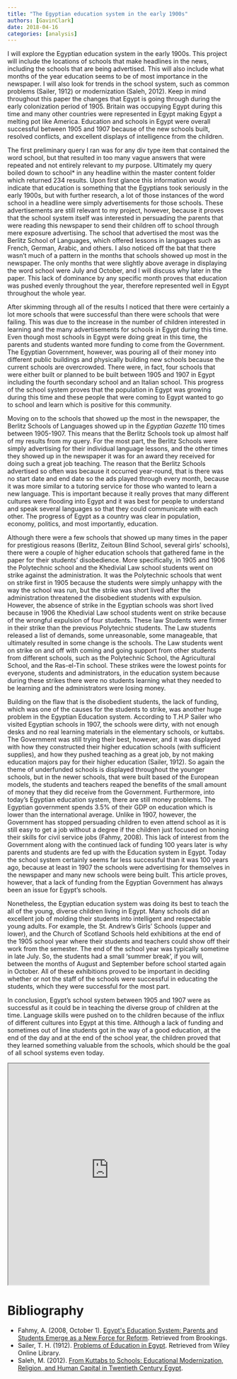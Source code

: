 ```yaml
---
title: "The Egyptian education system in the early 1900s"
authors: [GavinClark]
date: 2018-04-16
categories: [analysis]
---
```

I will explore the Egyptian education system in the early 1900s. This project will include the locations of schools that make headlines in the news, including the schools that are being advertised. This will also include what months of the year education seems to be of most importance in the newspaper. I will also look for trends in the school system, such as common problems (Sailer, 1912) or modernization (Saleh, 2012). Keep in mind throughout this paper the changes that Egypt is going through during the early colonization period of 1905. Britain was occupying Egypt during this time and many other countries were represented in Egypt making Egypt a melting pot like America. Education and schools in Egypt were overall successful between 1905 and 1907 because of the new schools built, resolved conflicts, and excellent displays of intelligence from the children.

The first preliminary query I ran was for any div type item that contained the word school, but that resulted in too many vague answers that were repeated and not entirely relevant to my purpose. Ultimately my query boiled down to school* in any headline within the master content folder which returned 234 results. Upon first glance this information would indicate that education is something that the Egyptians took seriously in the early 1900s, but with further research, a lot of those instances of the word school in a headline were simply advertisements for those schools. These advertisements are still relevant to my project, however, because it proves that the school system itself was interested in persuading the parents that were reading this newspaper to send their children off to school through mere exposure advertising. The school that advertised the most was the Berlitz School of Languages, which offered lessons in languages such as French, German, Arabic, and others. I also noticed off the bat that there wasn’t much of a pattern in the months that schools showed up most in the newspaper. The only months that were slightly above average in displaying the word school were July and October, and I will discuss why later in the paper. This lack of dominance by any specific month proves that education was pushed evenly throughout the year, therefore represented well in Egypt throughout the whole year.

After skimming through all of the results I noticed that there were certainly a lot more schools that were successful than there were schools that were failing. This was due to the increase in the number of children interested in learning and the many advertisements for schools in Egypt during this time. Even though most schools in Egypt were doing great in this time, the parents and students wanted more funding to come from the Government. The Egyptian Government, however, was pouring all of their money into different public buildings and physically building new schools because the current schools are overcrowded. There were, in fact, four schools that were either built or planned to be built between 1905 and 1907 in Egypt including the fourth secondary school and an Italian school. This progress of the school system proves that the population in Egypt was growing during this time and these people that were coming to Egypt wanted to go to school and learn which is positive for this community.

Moving on to the schools that showed up the most in the newspaper, the Berlitz Schools of Languages showed up in the _Egyptian Gazette_ 110 times between 1905-1907. This means that the Berlitz Schools took up almost half of my results from my query. For the most part, the Berlitz Schools were simply advertising for their individual language lessons, and the other times they showed up in the newspaper it was for an award they received for doing such a great job teaching. The reason that the Berlitz Schools advertised so often was because it occurred year-round, that is there was no start date and end date so the ads played through every month, because it was more similar to a tutoring service for those who wanted to learn a new language. This is important because it really proves that many different cultures were flooding into Egypt and it was best for people to understand and speak several languages so that they could communicate with each other. The progress of Egypt as a country was clear in population, economy, politics, and most importantly, education.

Although there were a few schools that showed up many times in the paper for prestigious reasons (Berlitz, Zeitoun Blind School, several girls’ schools), there were a couple of higher education schools that gathered fame in the paper for their students’ disobedience. More specifically, in 1905 and 1906 the Polytechnic school and the Khedivial Law school students went on strike against the administration. It was the Polytechnic schools that went on strike first in 1905 because the students were simply unhappy with the way the school was run, but the strike was short lived after the administration threatened the disobedient students with expulsion. However, the absence of strike in the Egyptian schools was short lived because in 1906 the Khedivial Law school students went on strike because of the wrongful expulsion of four students. These law Students were firmer in their strike than the previous Polytechnic students. The Law students released a list of demands, some unreasonable, some manageable, that ultimately resulted in some change is the schools. The Law students went on strike on and off with coming and going support from other students from different schools, such as the Polytechnic School, the Agricultural School, and the Ras-el-Tin school. These strikes were the lowest points for everyone, students and administrators, in the education system because during these strikes there were no students learning what they needed to be learning and the administrators were losing money.

Building on the flaw that is the disobedient students, the lack of funding, which was one of the causes for the students to strike, was another huge problem in the Egyptian Education system. According to T.H.P Sailer who visited Egyptian schools in 1907, the schools were dirty, with not enough desks and no real learning materials in the elementary schools, or kuttabs. The Government was still trying their best, however, and it was displayed with how they constructed their higher education schools (with sufficient supplies), and how they pushed teaching as a great job, by not making education majors pay for their higher education (Sailer, 1912). So again the theme of underfunded schools is displayed throughout the younger schools, but in the newer schools, that were built based of the European models, the students and teachers reaped the benefits of the small amount of money that they did receive from the Government.
Furthermore, into today’s Egyptian education system, there are still money problems. The Egyptian government spends 3.5% of their GDP on education which is lower than the international average. Unlike in 1907, however, the Government has stopped persuading children to even attend school as it is still easy to get a job without a degree if the children just focused on honing their skills for civil service jobs (Fahmy, 2008). This lack of interest from the Government along with the continued lack of funding 100 years later is why parents and students are fed up with the Education system in Egypt. Today the school system certainly seems far less successful than it was 100 years ago, because at least in 1907 the schools were advertising for themselves in the newspaper and many new schools were being built. This article proves, however, that a lack of funding from the Egyptian Government has always been an issue for Egypt’s schools.

Nonetheless, the Egyptian education system was doing its best to teach the all of the young, diverse children living in Egypt. Many schools did an excellent job of molding their students into intelligent and respectable young adults. For example, the St. Andrew’s Girls’ Schools (upper and lower), and the Church of Scotland Schools held exhibitions at the end of the 1905 school year where their students and teachers could show off their work from the semester. The end of the school year was typically sometime in late July. So, the students had a small ‘summer break’, if you will, between the months of August and September before school started again in October. All of these exhibitions proved to be important in deciding whether or not the staff of the schools were successful in educating the students, which they were successful for the most part.

In conclusion, Egypt’s school system between 1905 and 1907 were as successful as it could be in teaching the diverse group of children at the time. Language skills were pushed on to the children because of the influx of different cultures into Egypt at this time. Although a lack of funding and sometimes out of line students got in the way of a good education, at the end of the day and at the end of the school year, the children proved that they learned something valuable from the schools, which should be the goal of all school systems even today.

<iframe src="https://us-east-1.online.tableau.com/#/site/ifs2116/workbooks/289943/views?:showVizHome=no&:embed=true" align="center" width="90%" height="500"></iframe>

# Bibliography
- Fahmy, A. (2008, October 1). [Egypt's Education System: Parents and Students Emerge as a New Force for Reform](https://www.brookings.edu/opinions/egypts-education-system-parents-and-students-emerge-as-a-new-force-for-reform/). Retrieved from Brookings.
- Sailer, T. H. (1912). [Problems of Education in Egypt](https://onlinelibrary.wiley.com/doi/pdf/10.1111/j.1758-6631.1912.tb00684.x). Retrieved from Wiley Online Library.
- Saleh, M. (2012). [From Kuttabs to Schools: Educational Modernization, Religion, and Human Capital in Twentieth Century Egypt](https://www.tse-fr.eu/sites/default/files/medias/doc/wp/iast/century.pdf).
